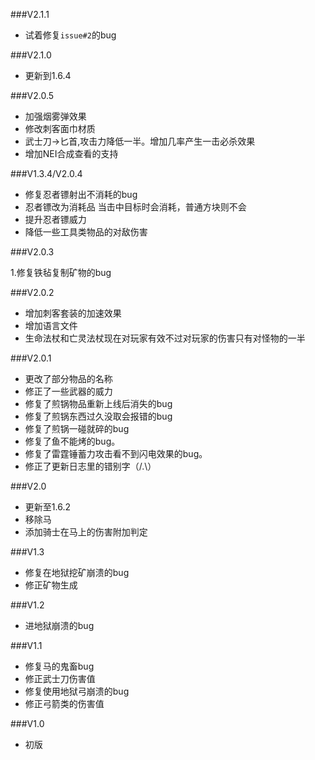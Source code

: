 ###V2.1.1

- 试着修复`issue#2`的bug


###V2.1.0

- 更新到1.6.4

###V2.0.5

- 加强烟雾弹效果
- 修改刺客面巾材质
- 武士刀->匕首,攻击力降低一半。增加几率产生一击必杀效果
- 增加NEI合成查看的支持

###V1.3.4/V2.0.4

- 修复忍者镖射出不消耗的bug
- 忍者镖改为消耗品 当击中目标时会消耗，普通方块则不会
- 提升忍者镖威力
- 降低一些工具类物品的对敌伤害

###V2.0.3

1.修复铁毡复制矿物的bug

###V2.0.2

- 增加刺客套装的加速效果 
- 增加语言文件 
- 生命法杖和亡灵法杖现在对玩家有效不过对玩家的伤害只有对怪物的一半

###V2.0.1

- 更改了部分物品的名称
- 修正了一些武器的威力
- 修复了煎锅物品重新上线后消失的bug
- 修复了煎锅东西过久没取会报错的bug
- 修复了煎锅一碰就碎的bug
- 修复了鱼不能烤的bug。
- 修复了雷霆锤蓄力攻击看不到闪电效果的bug。
- 修正了更新日志里的错别字（/.\）

###V2.0

- 更新至1.6.2
- 移除马
- 添加骑士在马上的伤害附加判定

###V1.3

- 修复在地狱挖矿崩溃的bug
- 修正矿物生成

###V1.2

- 进地狱崩溃的bug

###V1.1

- 修复马的鬼畜bug
- 修正武士刀伤害值
- 修复使用地狱弓崩溃的bug
- 修正弓箭类的伤害值

###V1.0

- 初版






